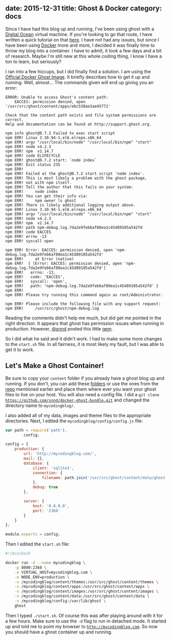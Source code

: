 date: 2015-12-31
title: Ghost & Docker
category: docs
------------------------

Since I have had this blog up and running, I've been using ghost with a [Digital Ocean](https://www.digitalocean.com/) virtual machine. If you're looking to go that route, I have written a quick tutorial on that [here](http://mycodingblog.com/up-and-running-with-ghost-and-digital-ocean/). I have not had any issues, but since I have been using [Docker](https://www.docker.com/) more and more, I decided it was finally time to throw my blog into a container. I have to admit, it took a few days and a bit of research. Maybe I'm still new at this whole coding thing, I know I have a ton to learn, but seriously?

I ran into a few hiccups, but I did finally find a solution. I am using the [Official Docker Ghost Image](https://hub.docker.com/_/ghost/). It briefly describes how to get it up and running. Well, almost... The commands given will end up giving you an error:

<!-- more -->

```
ERROR: Unable to access Ghost's content path:
	EACCES: permission denied, open '/usr/src/ghost/content/apps/ebc538ae3ae45772'

Check that the content path exists and file system permissions are correct.
Help and documentation can be found at http://support.ghost.org.

npm info ghost@0.7.2 Failed to exec start script
npm ERR! Linux 3.10.94-1.el6.elrepo.x86_64
npm ERR! argv "/usr/local/bin/node" "/usr/local/bin/npm" "start"
npm ERR! node v4.2.3
npm ERR! npm  v2.14.7
npm ERR! code ELIFECYCLE
npm ERR! ghost@0.7.2 start: `node index`
npm ERR! Exit status 235
npm ERR!
npm ERR! Failed at the ghost@0.7.2 start script 'node index'.
npm ERR! This is most likely a problem with the ghost package,
npm ERR! not with npm itself.
npm ERR! Tell the author that this fails on your system:
npm ERR!     node index
npm ERR! You can get their info via:
npm ERR!     npm owner ls ghost
npm ERR! There is likely additional logging output above.
npm ERR! Linux 3.10.94-1.el6.elrepo.x86_64
npm ERR! argv "/usr/local/bin/node" "/usr/local/bin/npm" "start"
npm ERR! node v4.2.3
npm ERR! npm  v2.14.7
npm ERR! path npm-debug.log.7da2e9feb6af80ea1c45d89105a542fd
npm ERR! code EACCES
npm ERR! errno -13
npm ERR! syscall open

npm ERR! Error: EACCES: permission denied, open 'npm-debug.log.7da2e9feb6af80ea1c45d89105a542fd'
npm ERR!     at Error (native)
npm ERR!  { [Error: EACCES: permission denied, open 'npm-debug.log.7da2e9feb6af80ea1c45d89105a542fd']
npm ERR!   errno: -13,
npm ERR!   code: 'EACCES',
npm ERR!   syscall: 'open',
npm ERR!   path: 'npm-debug.log.7da2e9feb6af80ea1c45d89105a542fd' }
npm ERR!
npm ERR! Please try running this command again as root/Administrator.

npm ERR! Please include the following file with any support request:
npm ERR!     /usr/src/ghost/npm-debug.log
```

Reading the comments didn't help me much, but did get me pointed in the right direction. It appears that ghost has permission issues when running in production. However, [@snnd](https://github.com/snnd) posted this little [gem](https://github.com/snnd/docker-ghost-bundle).

So I did what he said and it didn't work. I had to make some more changes to the <code class="language-none">start.sh</code> file. In all fairness, it is most likely my fault, but I was able to get it to work.

## Let's Make a Ghost Container!

Be sure to copy your <code class="language-none">content</code> folder if you already have a ghost blog up and running. If you don't, you can add these [folders](https://github.com/TryGhost/Ghost/tree/master/content) or use the ones from the [repo](https://github.com/snnd/docker-ghost-bundle) mentioned earlier and place them where ever you want your ghost files to live on your host. You will also need a config file. I did a <code class="language-git">git clone https://github.com/snnd/docker-ghost-bundle.git</code> and changed the directory name to <code class="language-none">mycodingblog/</code>.

I also added all of my data, images and theme files to the appropriate directories. Next, I edited the <code class="language-none">mycodingblog/config/config.js</code> file:

```javascript
var path = require('path'),
		config;

config = {
	production: {
		url: 'http://mycodingblog.com/',
		mail: {},
		database: {
			client: 'sqlite3',
			connection: {
				filename: path.join('/usr/src/ghost/content/data/ghost.db')
			},
			debug: true
		},

		server: {
			host: '0.0.0.0',
			port: '2368'
		}
	}
};

module.exports = config;
```

Then I edited the <code class="language-none">start.sh</code> file:

```bash
#!/bin/bash

docker run -d --name mycodingblog \
	-p 8080:2368 \
	-e VIRTUAL_HOST=mycodingblog.com \
	-e NODE_ENV=production \
	-v /mycodingblog/content/themes:/usr/src/ghost/content/themes \
	-v /mycodingblog/content/apps:/usr/src/ghost/content/apps \
	-v /mycodingblog/content/images:/usr/src/ghost/content/images \
	-v /mycodingblog/content/data:/usr/src/ghost/content/data \
	-v /mycodingblog/config:/var/lib/ghost \
	ghost
```

Then I typed <code class="language-none">./start.sh</code>. Of course this was after playing around with it for a few hours. Make sure to use the <code class="language-none">-d</code> flag to run in detached mode. It started up and told me to point my browser to <code class="language-none">http://mycodingblog.com</code>. So now you should have a ghost container up and running.